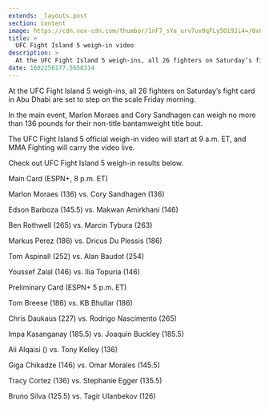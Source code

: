 ```yaml
--- 
extends: _layouts.post 
section: content 
image: https://cdn.vox-cdn.com/thumbor/1nF7_sYa_urv7uv9qFLy5Oi9Ji4=/0x0:2880x1508/fit-in/1200x630/cdn.vox-cdn.com/uploads/chorus_asset/file/19528948/133_Marlon_Moraes.jpg 
title: > 
  UFC Fight Island 5 weigh-in video 
description: > 
  At the UFC Fight Island 5 weigh-ins, all 26 fighters on Saturday’s fight card in Abu Dhabi are set to step on the scale Friday morning.In the main event, Marlon Moraes and Cory Sandhagen can weigh no more than 136 pounds for their non-title bantamweight title bout.The UFC Fight Island 5 official weigh-in video will start at 9 a.m.Check out UFC Fight Island 5 weigh-in results below.ET)Tom Breese (186) vs. KB Bhullar (186)Chris Daukaus (227) vs. Rodrigo Nascimento (265)Impa Kasanganay (185.5) vs. Joaquin Buckley (185.5)Ali Alqaisi () vs. Tony Kelley (136)Giga Chikadze (146) vs. Omar Morales (145.5)Tracy Cortez (136) vs. Stephanie Egger (135.5)Bruno Silva (125.5) vs. Tagir Ulanbekov (126) 
date: 1602256177.5658314 
--- 
```

At the UFC Fight Island 5 weigh-ins, all 26 fighters on Saturday’s fight card in Abu Dhabi are set to step on the scale Friday morning.

In the main event, Marlon Moraes and Cory Sandhagen can weigh no more than 136 pounds for their non-title bantamweight title bout.

The UFC Fight Island 5 official weigh-in video will start at 9 a.m. ET, and MMA Fighting will carry the video live.

Check out UFC Fight Island 5 weigh-in results below.

Main Card (ESPN+, 8 p.m. ET)

Marlon Moraes (136) vs. Cory Sandhagen (136)

Edson Barboza (145.5) vs. Makwan Amirkhani (146)

Ben Rothwell (265) vs. Marcin Tybura (263)

Markus Perez (186) vs. Dricus Du Plessis (186)

Tom Aspinall (252) vs. Alan Baudot (254)

Youssef Zalal (146) vs. Ilia Topuria (146)

Preliminary Card (ESPN+ 5 p.m. ET)

Tom Breese (186) vs. KB Bhullar (186)

Chris Daukaus (227) vs. Rodrigo Nascimento (265)

Impa Kasanganay (185.5) vs. Joaquin Buckley (185.5)

Ali Alqaisi () vs. Tony Kelley (136)

Giga Chikadze (146) vs. Omar Morales (145.5)

Tracy Cortez (136) vs. Stephanie Egger (135.5)

Bruno Silva (125.5) vs. Tagir Ulanbekov (126)